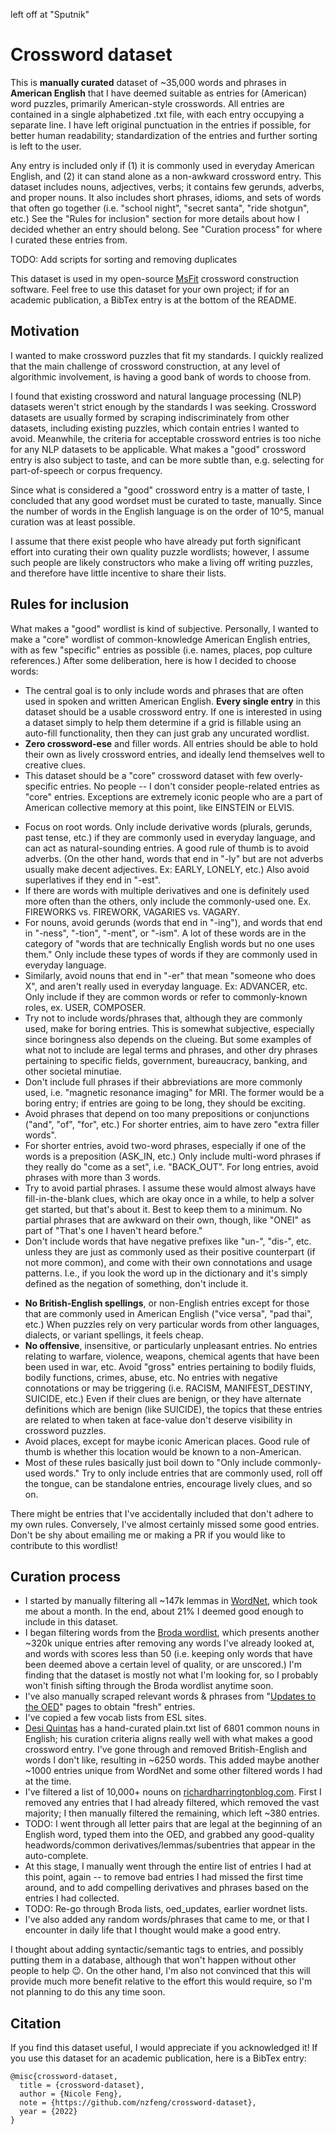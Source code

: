 left off at "Sputnik"

# Crossword dataset
This is **manually curated** dataset of \~35,000 words and phrases in **American English** that I have deemed suitable as entries for (American) word puzzles, primarily American-style crosswords. All entries are contained in a single alphabetized .txt file, with each entry occupying a separate line. I have left original punctuation in the entries if possible, for better human readability; standardization of the entries and further sorting is left to the user.

Any entry is included only if (1) it is commonly used in everyday American English, and (2) it can stand alone as a non-awkward crossword entry. This dataset includes nouns, adjectives, verbs; it contains few gerunds, adverbs, and proper nouns. It also includes short phrases, idioms, and sets of words that often go together (i.e. "school night", "secret santa", "ride shotgun", etc.) See the "Rules for inclusion" section for more details about how I decided whether an entry should belong. See "Curation process" for where I curated these entries from.

TODO: Add scripts for sorting and removing duplicates

This dataset is used in my open-source [MsFit]() crossword construction software. Feel free to use this dataset for your own project; if for an academic publication, a BibTex entry is at the bottom of the README.

## Motivation
I wanted to make crossword puzzles that fit my standards. I quickly realized that the main challenge of crossword construction, at any level of algorithmic involvement, is having a good bank of words to choose from. <!-- Most of the demand for human crossword constructors, after supplying any theme entries, seems to just be guiding construction towards having quality fills.-->

I found that existing crossword and natural language processing (NLP) datasets weren't strict enough by the standards I was seeking. Crossword datasets are usually formed by scraping indiscriminately from other datasets, including existing puzzles, which contain entries I wanted to avoid. Meanwhile, the criteria for acceptable crossword entries is too niche for any NLP datasets to be applicable. What makes a "good" crossword entry is also subject to taste, and can be more subtle than, e.g. selecting for part-of-speech or corpus frequency.

Since what is considered a "good" crossword entry is a matter of taste, I concluded that any good wordset must be curated to taste, manually. Since the number of words in the English language is on the order of 10^5, manual curation was at least possible. 

I assume that there exist people who have already put forth significant effort into curating their own quality puzzle wordlists; however, I assume such people are likely constructors who make a living off writing puzzles, and therefore have little incentive to share their lists. <!-- (Software/tools in the crossword community in general seems to be weirdly proprietary. Sharing doesn't seem to be in the culture.) -->

## Rules for inclusion
What makes a "good" wordlist is kind of subjective. Personally, I wanted to make a "core" wordlist of common-knowledge American English entries, with as few "specific" entries as possible (i.e. names, places, pop culture references.) After some deliberation, here is how I decided to choose words:

* The central goal is to only include words and phrases that are often used in spoken and written American English. **Every single entry** in this dataset should be a usable crossword entry. If one is interested in using a dataset simply to help them determine if a grid is fillable using an auto-fill functionality, then they can just grab any uncurated wordlist. 
* **Zero crossword-ese** and filler words. All entries should be able to hold their own as lively crossword entries, and ideally lend themselves well to creative clues.
* This dataset should be a "core" crossword dataset with few overly-specific entries. No people -- I don't consider people-related entries as "core" entries. Exceptions are extremely iconic people who are a part of American collective memory at this point, like EINSTEIN or ELVIS.
<!-- * The general ranking of parts of speech is: noun > verb > adjective > adverb > prepositions > article > conjunction > pronouns. -->
* Focus on root words. Only include derivative words (plurals, gerunds, past tense, etc.) if they are commonly used in everyday language, and can act as natural-sounding entries. A good rule of thumb is to avoid adverbs. (On the other hand, words that end in "-ly" but are not adverbs usually make decent adjectives. Ex: EARLY, LONELY, etc.) Also avoid superlatives if they end in "-est".
* If there are words with multiple derivatives and one is definitely used more often than the others, only include the commonly-used one. Ex. FIREWORKS vs. FIREWORK, VAGARIES vs. VAGARY.
* For nouns, avoid gerunds (words that end in "-ing"), and words that end in "-ness", "-tion", "-ment", or "-ism". A lot of these words are in the category of "words that are technically English words but no one uses them." Only include these types of words if they are commonly used in everyday language.
* Similarly, avoid nouns that end in "-er" that mean "someone who does X", and aren't really used in everyday language. Ex: ADVANCER, etc. Only include if they are common words or refer to commonly-known roles, ex. USER, COMPOSER.
* Try not to include words/phrases that, although they are commonly used, make for boring entries. This is somewhat subjective, especially since boringness also depends on the clueing. But some examples of what not to include are legal terms and phrases, and other dry phrases pertaining to specific fields, government, bureaucracy, banking, and other societal minutiae.
* Don't include full phrases if their abbreviations are more commonly used, i.e. "magnetic resonance imaging" for MRI. The former would be a boring entry; if entries are going to be long, they should be exciting.
* Avoid phrases that depend on too many prepositions or conjunctions ("and", "of", "for", etc.) For shorter entries, aim to have zero "extra filler words". 
* For shorter entries, avoid two-word phrases, especially if one of the words is a preposition (ASK_IN, etc.) Only include multi-word phrases if they really do "come as a set", i.e. "BACK_OUT". For long entries, avoid phrases with more than 3 words.
* Try to avoid partial phrases. I assume these would almost always have fill-in-the-blank clues, which are okay once in a while, to help a solver get started, but that's about it. Best to keep them to a minimum. No partial phrases that are awkward on their own, though, like "ONEI" as part of "That's one I haven't heard before."
* Don't include words that have negative prefixes like "un-", "dis-", etc. unless they are just as commonly used as their positive counterpart (if not more common), and come with their own connotations and usage patterns. I.e., if you look the word up in the dictionary and it's simply defined as the negation of something, don't include it.
<!--* Similarly, try not to include words whose meanings are too evident from their components, such as "southbound." It would be hard to come up with clues. -->
* **No British-English spellings**, or non-English entries except for those that are commonly used in American English ("vice versa", "pad thai", etc.) When puzzles rely on very particular words from other languages, dialects, or variant spellings, it feels cheap.
* **No offensive**, insensitive, or particularly unpleasant entries. No entries relating to warfare, violence, weapons, chemical agents that have been been used in war, etc. Avoid "gross" entries pertaining to bodily fluids, bodily functions, crimes, abuse, etc. No entries with negative connotations or may be triggering (i.e. RACISM, MANIFEST_DESTINY, SUICIDE, etc.) Even if their clues are benign, or they have alternate definitions which are benign (like SUICIDE), the topics that these entries are related to when taken at face-value don't deserve visibility in crossword puzzles. 
* Avoid places, except for maybe iconic American places. Good rule of thumb is whether this location would be known to a non-American.
* Most of these rules basically just boil down to "Only include commonly-used words." Try to only include entries that are commonly used, roll off the tongue, can be standalone entries, encourage lively clues, and so on.

There might be entries that I've accidentally included that don't adhere to my own rules. Conversely, I've almost certainly missed some good entries. Don't be shy about emailing me or making a PR if you would like to contribute to this wordlist!

## Curation process
* I started by manually filtering all \~147k lemmas in [WordNet](https://wordnet.princeton.edu/), which took me about a month. In the end, about 21% I deemed good enough to include in this dataset. 
* I began filtering words from the [Broda wordlist](https://peterbroda.me/crosswords/wordlist/), which presents another \~320k unique entries after removing any words I've already looked at, and words with scores less than 50 (i.e. keeping only words that have been deemed above a certain level of quality, or are unscored.) I'm finding that the dataset is mostly not what I'm looking for, so I probably won't finish sifting through the Broda wordlist anytime soon.
* I've also manually scraped relevant words & phrases from "[Updates to the OED](https://public.oed.com/updates/)" pages to obtain "fresh" entries.
* I've copied a few vocab lists from ESL sites. 
* [Desi Quintas](http://www.desiquintans.com/nounlist) has a hand-curated plain.txt list of 6801 common nouns in English; his curation criteria aligns really well with what makes a good crossword entry. I've gone through and removed British-English and words I don't like, resulting in \~6250 words. This added maybe another \~1000 entries unique from WordNet and some other filtered words I had at the time.
* I've filtered a list of 10,000+ nouns on [richardharringtonblog.com](https://richardharringtonblog.com/list-of-nouns). First I removed any entries that I had already filtered, which removed the vast majority; I then manually filtered the remaining, which left \~380 entries.
* TODO: I went through all letter pairs that are legal at the beginning of an English word, typed them into the OED, and grabbed any good-quality headwords/common derivatives/lemmas/subentries that appear in the auto-complete.
* At this stage, I manually went through the entire list of entries I had at this point, again -- to remove bad entries I had missed the first time around, and to add compelling derivatives and phrases based on the entries I had collected.
* TODO: Re-go through Broda lists, oed_updates, earlier wordnet lists.
* I've also added any random words/phrases that came to me, or that I encounter in daily life that I thought would make a good entry.

I thought about adding syntactic/semantic tags to entries, and possibly putting them in a database, although that won't happen without other people to help :wink:. On the other hand, I'm also not convinced that this will provide much more benefit relative to the effort this would require, so I'm not planning to do this any time soon.

## Citation
If you find this dataset useful, I would appreciate if you acknowledged it! If you use this dataset for an academic publication, here is a BibTex entry:
```
@misc{crossword-dataset,
  title = {crossword-dataset},
  author = {Nicole Feng},
  note = {https://github.com/nzfeng/crossword-dataset},
  year = {2022}
}
```